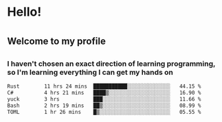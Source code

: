 
<h1>Hello!<h1>
<h2>Welcome to my profile<h2>
<h3>I haven't chosen an exact direction of learning programming, so I'm learning everything I can get my hands on</h3>

<!--START_SECTION:waka-->

```txt
Rust        11 hrs 24 mins  ███████████░░░░░░░░░░░░░░   44.15 %
C#          4 hrs 21 mins   ████▒░░░░░░░░░░░░░░░░░░░░   16.90 %
yuck        3 hrs           ███░░░░░░░░░░░░░░░░░░░░░░   11.66 %
Bash        2 hrs 19 mins   ██▒░░░░░░░░░░░░░░░░░░░░░░   08.99 %
TOML        1 hr 26 mins    █▒░░░░░░░░░░░░░░░░░░░░░░░   05.55 %
```

<!--END_SECTION:waka-->
